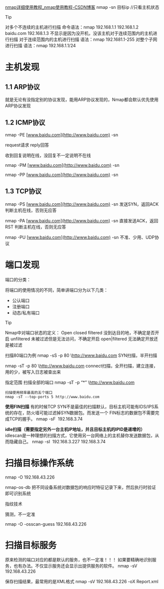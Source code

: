 [nmap详细使用教程\_nmap使用教程-CSDN博客](https://blog.csdn.net/smli_ng/article/details/105964486)
nmap -sn 目标ip //只看主机状态
>[!TIP]
对多个不连续的主机进行扫描
命令语法：nmap    192.168.1.1 192.168.1.2 baidu.com 192.168.1.3
不显示是因为没开机，没该主机对于连续范围内的主机进行扫描
对于连续范围内的主机进行扫描
语法：nmap 192.1681.1-255
对整个子网进行扫描
语法：nmap  192.168.1.1/24
# 主机发现
## 1.1 ARP协议
就是无论有没指定别的协议发现，能用ARP协议发现的，Nmap都会默认优先使用ARP协议发现

## 1.2 ICMP协议

nmap -PE [www.baidu.com](http://www.baidu.com) -sn

request请求 reply回答

收到回复说明在线，没回复不一定说明不在线

nmap -PM [www.baidu.com](http://www.baidu.com) -sn

nmap -PP [www.baidu.com](http://www.baidu.com) -sn

## 1.3 TCP协议

nmap -PS [www.baidu.com](http://www.baidu.com) -sn
发送SYN，返回ACK 判断主机在线，否则无应答

nmap -PA [www.baidu.com](http://www.baidu.com) -sn
直接发送ACK，返回RST 判断主机在线，否则无应答

nmap -PU [www.baidu.com](http://www.baidu.com) -sn
不准、少用、UDP协议

# 端口发现

端口的分类：

将端口的使用情况的不同，简单讲端口分为以下几类：

- 公认端口
- 注册端口
- 动态/私有端口

>[!TIP]
Nmap中对端口状态的定义：
Open
closed
filtered 没到达目的地，不确定是否开启
unfiltered 未被过滤但是无法访问，不确定开启
open|filtered 无法确定开放还是被过滤

扫描80端口为例
nmap -sS -p 80 \http://www.baidu.com
SYN扫描，半开扫描

nmap -sT -p 80 \http://www.baidu.com
connect扫描，全开扫描，建立连接，用的少，被写入日志被查出来

指定范围
	扫描全部的端口
	nmap -sT -p “\*” \http://www.baidu.com
	
	扫描使用频率最高的五个端口
	nmap -sT --top-ports 5 http://www.baidu.com

**使用FIN扫描**
有的时候TCP SYN不是最佳的扫描默认，目标主机可能有IDS/IPS系统的存在，防火墙可能过滤掉SYN数据包。而发送一个
FIN标志的数据包不需要完成TCP的握手。
nmap -sF  192.168.3.74


**idle扫描（需要指定另外一台主机IP地址，并且目标主机的IPID是递增的）**
idlescan是一种理想的扫描方式，它使用另一台网络上的主机替你发送数据包，从而隐藏自己。
nmap -sI  192.168.3.227 192.168.3.74
# 扫描目标操作系统

nmap -O 192.168.43.226

nmap-os-db 把不同设备系统对数据包的响应时特征记录下来，然后执行时验证即可识别系统

指纹技术

猜测，不一定准

nmap -O -osscan-guess 192.168.43.226

# 扫描目标服务

原来检测的端口对应的都是默认的服务，也不一定准！！！
如果要精确地识别服务，也有办法。不仅显示服务还会显示出提供服务的软件。
nmap -sV 192.168.43.226

保存扫描结果，最常用的是XML格式
nmap -sV 192.168.43.226 -oX Report.xml